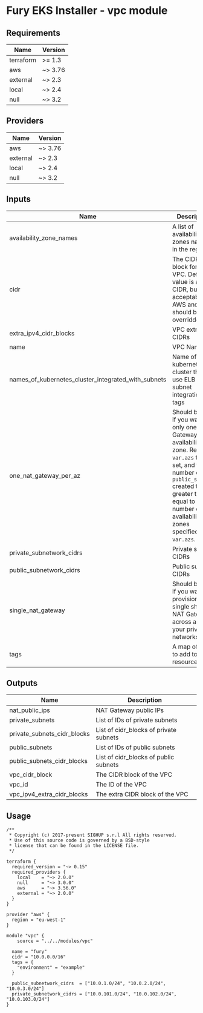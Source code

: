 <!-- BEGIN_TF_DOCS -->

# Fury EKS Installer - vpc module

<!-- <KFD-DOCS> -->

## Requirements

| Name | Version |
|------|---------|
| terraform | >= 1.3 |
| aws | ~> 3.76 |
| external | ~> 2.3 |
| local | ~> 2.4 |
| null | ~> 3.2 |

## Providers

| Name | Version |
|------|---------|
| aws | ~> 3.76 |
| external | ~> 2.3 |
| local | ~> 2.4 |
| null | ~> 3.2 |

## Inputs

| Name                                                      | Description | Default | Required |
|-----------------------------------------------------------|-------------|---------|:--------:|
| availability\_zone\_names                                 | A list of availability zones names in the region | `[]` | no |
| cidr                                                      | The CIDR block for the VPC. Default value is a valid CIDR, but not acceptable by AWS and should be overridden | n/a | yes |
| extra\_ipv4\_cidr\_blocks                                 | VPC extra CIDRs | `[]` | no |
| name                                                      | VPC Name | n/a | yes |
| names\_of\_kubernetes\_cluster\_integrated\_with\_subnets | Name of kubernetes cluster that will use ELB subnet integration via tags | `[]` | no |
| one\_nat\_gateway\_per\_az                                | Should be true if you want only one NAT Gateway per availability zone. Requires `var.azs` to be set, and the number of `public_subnets` created to be greater than or equal to the number of availability zones specified in `var.azs`. | `false` | no |
| private\_subnetwork\_cidrs                                | Private subnet CIDRs | n/a | yes |
| public\_subnetwork\_cidrs                                 | Public subnet CIDRs | n/a | yes |
| single\_nat\_gateway                                      | Should be true if you want to provision a single shared NAT Gateway across all of your private networks | `false` | no |
| tags                                                      | A map of tags to add to all resources | `{}` | no |

## Outputs

| Name                           | Description                             |
|--------------------------------|-----------------------------------------|
| nat\_public\_ips               | NAT Gateway public IPs                  |
| private\_subnets               | List of IDs of private subnets          |
| private\_subnets\_cidr\_blocks | List of cidr\_blocks of private subnets |
| public\_subnets                | List of IDs of public subnets           |
| public\_subnets\_cidr\_blocks  | List of cidr\_blocks of public subnets  |
| vpc\_cidr\_block               | The CIDR block of the VPC               |
| vpc\_id                        | The ID of the VPC                       |
| vpc\_ipv4\_extra\_cidr\_blocks | The extra CIDR block of the VPC         |

## Usage

```hcl
/**
 * Copyright (c) 2017-present SIGHUP s.r.l All rights reserved.
 * Use of this source code is governed by a BSD-style
 * license that can be found in the LICENSE file.
 */

terraform {
  required_version = "~> 0.15"
  required_providers {
    local    = "~> 2.0.0"
    null     = "~> 3.0.0"
    aws      = "~> 3.56.0"
    external = "~> 2.0.0"
  }
}

provider "aws" {
  region = "eu-west-1"
}

module "vpc" {
    source = "../../modules/vpc"

  name = "fury"
  cidr = "10.0.0.0/16"
  tags = {
    "environment" = "example"
  }

  public_subnetwork_cidrs  = ["10.0.1.0/24", "10.0.2.0/24", "10.0.3.0/24"]
  private_subnetwork_cidrs = ["10.0.101.0/24", "10.0.102.0/24", "10.0.103.0/24"]
}
```

<!-- </KFD-DOCS> -->
<!-- END_TF_DOCS -->
